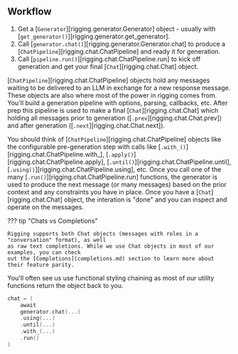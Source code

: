 ## Workflow

1. Get a [`Generator`][rigging.generator.Generator] object - usually with [`get_generator()`][rigging.generator.get_generator].
2. Call [`generator.chat()`][rigging.generator.Generator.chat] to produce a [`ChatPipeline`][rigging.chat.ChatPipeline] and ready it for generation.
3. Call [`pipeline.run()`][rigging.chat.ChatPipeline.run] to kick off generation and get your final [`Chat`][rigging.chat.Chat] object.

[`ChatPipeline`][rigging.chat.ChatPipeline] objects hold any messages waiting to be delivered to an LLM in exchange
for a new response message. These objects are also where most of the power in rigging comes from. You'll build a
generation pipeline with options, parsing, callbacks, etc. After prep this pipeline is used to make a 
final [`Chat`][rigging.chat.Chat] which holding all messages prior to generation ([`.prev`][rigging.chat.Chat.prev]) 
and after generation ([`.next`][rigging.chat.Chat.next]).

You should think of [`ChatPipeline`][rigging.chat.ChatPipeline] objects like the configurable pre-generation step
with calls like [`.with_()`][rigging.chat.ChatPipeline.with_], [`.apply()`][rigging.chat.ChatPipeline.apply], 
[`.until()`][rigging.chat.ChatPipeline.until], [`.using()`][rigging.chat.ChatPipeline.using], etc. Once you call one
of the many [`.run()`][rigging.chat.ChatPipeline.run] functions, the generator is used to produce the next 
message (or many messages) based on the prior context and any constraints you have in place. Once you have a 
[`Chat`][rigging.chat.Chat] object, the interation is "done" and you can inspect and operate on the messages.

??? tip "Chats vs Completions"

    Rigging supports both Chat objects (messages with roles in a "conversation" format), as well
    as raw text completions. While we use Chat objects in most of our examples, you can check
    out the [Completions](completions.md) section to learn more about their feature parity.

You'll often see us use functional styling chaining as most of our
utility functions return the object back to you.

```go
chat = (
    await
    generator.chat(...)
    .using(...)
    .until(...)
    .with_(...)
    .run()
)
```